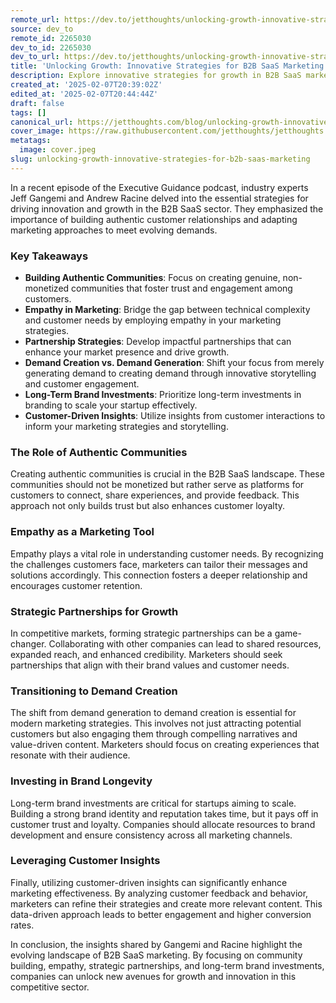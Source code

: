 ```yaml
---
remote_url: https://dev.to/jetthoughts/unlocking-growth-innovative-strategies-for-b2b-saas-marketing-3ag
source: dev_to
remote_id: 2265030
dev_to_id: 2265030
dev_to_url: https://dev.to/jetthoughts/unlocking-growth-innovative-strategies-for-b2b-saas-marketing-3ag
title: 'Unlocking Growth: Innovative Strategies for B2B SaaS Marketing'
description: Explore innovative strategies for growth in B2B SaaS marketing, focusing on community building, empathy, and long-term brand investments.
created_at: '2025-02-07T20:39:02Z'
edited_at: '2025-02-07T20:44:44Z'
draft: false
tags: []
canonical_url: https://jetthoughts.com/blog/unlocking-growth-innovative-strategies-for-b2b-saas-marketing/
cover_image: https://raw.githubusercontent.com/jetthoughts/jetthoughts.github.io/master/content/blog/unlocking-growth-innovative-strategies-for-b2b-saas-marketing/cover.jpeg
metatags:
  image: cover.jpeg
slug: unlocking-growth-innovative-strategies-for-b2b-saas-marketing
---
```

In a recent episode of the Executive Guidance podcast, industry experts Jeff Gangemi and Andrew Racine delved into the essential strategies for driving innovation and growth in the B2B SaaS sector. They emphasized the importance of building authentic customer relationships and adapting marketing approaches to meet evolving demands.

### Key Takeaways

*   **Building Authentic Communities**: Focus on creating genuine, non-monetized communities that foster trust and engagement among customers.
*   **Empathy in Marketing**: Bridge the gap between technical complexity and customer needs by employing empathy in your marketing strategies.
*   **Partnership Strategies**: Develop impactful partnerships that can enhance your market presence and drive growth.
*   **Demand Creation vs. Demand Generation**: Shift your focus from merely generating demand to creating demand through innovative storytelling and customer engagement.
*   **Long-Term Brand Investments**: Prioritize long-term investments in branding to scale your startup effectively.
*   **Customer-Driven Insights**: Utilize insights from customer interactions to inform your marketing strategies and storytelling.

### The Role of Authentic Communities

Creating authentic communities is crucial in the B2B SaaS landscape. These communities should not be monetized but rather serve as platforms for customers to connect, share experiences, and provide feedback. This approach not only builds trust but also enhances customer loyalty.

### Empathy as a Marketing Tool

Empathy plays a vital role in understanding customer needs. By recognizing the challenges customers face, marketers can tailor their messages and solutions accordingly. This connection fosters a deeper relationship and encourages customer retention.

### Strategic Partnerships for Growth

In competitive markets, forming strategic partnerships can be a game-changer. Collaborating with other companies can lead to shared resources, expanded reach, and enhanced credibility. Marketers should seek partnerships that align with their brand values and customer needs.

### Transitioning to Demand Creation

The shift from demand generation to demand creation is essential for modern marketing strategies. This involves not just attracting potential customers but also engaging them through compelling narratives and value-driven content. Marketers should focus on creating experiences that resonate with their audience.

### Investing in Brand Longevity

Long-term brand investments are critical for startups aiming to scale. Building a strong brand identity and reputation takes time, but it pays off in customer trust and loyalty. Companies should allocate resources to brand development and ensure consistency across all marketing channels.

### Leveraging Customer Insights

Finally, utilizing customer-driven insights can significantly enhance marketing effectiveness. By analyzing customer feedback and behavior, marketers can refine their strategies and create more relevant content. This data-driven approach leads to better engagement and higher conversion rates.

In conclusion, the insights shared by Gangemi and Racine highlight the evolving landscape of B2B SaaS marketing. By focusing on community building, empathy, strategic partnerships, and long-term brand investments, companies can unlock new avenues for growth and innovation in this competitive sector.
